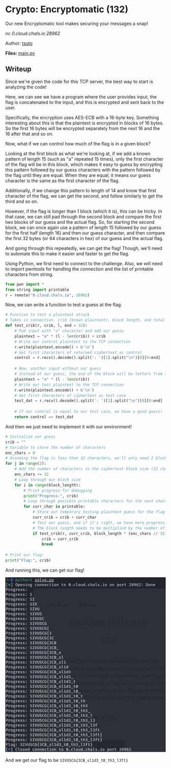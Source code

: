 # Crypto: Encryptomatic (132)

Our new Encryptomatic tool makes securing your messages a snap!

*nc 0.cloud.chals.io 28962*

Author: [tsuto](https://github.com/jselliott)

**Files:** [main.py](Files/main.py)

## Writeup

Since we're given the code for this TCP server, the best way to start is analyzing the code!

Here, we can see we have a program where the user provides input, the flag is concatenated to the input, and this is encrypted and sent back to the user.

Specifically, the encryption uses AES-ECB with a 16-byte key. Something interesting about this is that the plaintext is encrypted in blocks of 16 bytes. So the first 16 bytes will be encrypted separately from the next 16 and the 16 after that and so on.

Now, what if we can control how much of the flag is in a given block?

Looking at the first block as what we're looking at, if we add a known pattern of length 15 (such as "a" repeated 15 times), only the first character of the flag will be in this block, which makes it easy to guess by encrypting this pattern followed by our guess characters with the pattern followed by the flag until they are equal. When they are equal, it means our guess character is the same as the first character of the flag.

Additionally, if we change this pattern to length of 14 and know that first character of the flag, we can get the second, and follow similarly to get the third and so on.

However, if the flag is longer than 1 block (which it is), this can be tricky. In that case, we can still pad through the second block and compare the first two blocks of our guess and the actual flag. So, for starting the second block, we can once again use a pattern of length 15 followed by our guess for the first half (length 16) and then our guess character, and then compare the first 32 bytes (or 64 characters in hex) of our guess and the actual flag.

And going through this repeatedly, we can get the flag! Though, we'll need to automate this to make it easier and faster to get the flag.

Using Python, we first need to connect to the challenge. Also, we will need to import pwntools for handling the connection and the list of printable characters from string.

```py
from pwn import *
from string import printable
r = remote("0.cloud.chals.io", 28962)
```

Now, we can write a function to test a guess at the flag.

```py
# Function to test a plaintext attack
# Takes in connection, crib (known plaintext), block length, and total length
def test_crib(r, crib, l, end = 32):
	# Pad input with "a" character and add our guess
	plaintext = "a" * (l - len(crib)) + crib
	# Write our control plaintext to the TCP connection
	r.write(plaintext.encode() + b'\n')
	# Get first characters of returned ciphertext as control
	control = r.recv().decode().split(': ')[1].split("\n")[0][0:end]
	
	# Now, another input without our guess
	# Instead of our guess, the end of the block will be letters from the flag, which we can compare
	plaintext = "a" * (l - len(crib))
	# Write our test plaintext to the TCP connection
	r.write(plaintext.encode() + b'\n')
	# Get first characters of ciphertext as test case
	test_dat = r.recv().decode().split(': ')[1].split("\n")[0][0:end]
	
	# If our control is equal to our test case, we have a good guess!
	return control == test_dat
```

And then we just need to implement it with our environment!

```py
# Initialize our guess
crib = ""
# Variable to store the number of characters
enc_chars = 0
# Assuming the flag is less than 32 characters, we'll only need 2 blocks of 16 characters
for j in range(2):
	# Add the number of characters in the ciphertext block size (32 chars for 16 bytes of hex)
	enc_chars += 32
	# Loop through our block size
	for i in range(block_length):
		# Print progress for debugging
		print("Progress:", crib)
		# Loop through possible printable characters for the next character
		for curr_char in printable:
			# Store our temporary testing plaintext guess for the flag (current progress + new test character)
			curr_crib = crib + curr_char
			# Test our guess, and if it's right, we have more progress!
			# The block length needs to be multiplied by the number of blocks to account for the second block
			if test_crib(r, curr_crib, block_length * (enc_chars // 32), enc_chars):
				crib = curr_crib
				break

# Print our flag:
print("Flag:", crib)
```

And running this, we can get our flag!

![Image 1](Screenshots/1.png)

And we get our flag to be `SIVUSCG{3CB_sl1d3_t0_th3_l3ft}`
